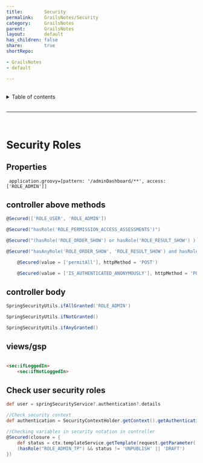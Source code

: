 ```yaml
---
title:        Security
permalink:    GrailsNotes/Security
category:     GrailsNotes
parent:       GrailsNotes
layout:       default
has_children: false
share:        true
shortRepo:

- GrailsNotes
- default

---
```


<br/>    

<details markdown="block">    
<summary>    
Table of contents    
</summary>    
{: .text-delta }    
1. TOC    
{:toc}    
</details>    

<br/>    

***    

<br/>    

# Security Roles

## Properties

```properties    
 application.groovy=[pattern: '/adminDashboard/**', access: ['ROLE_ADMIN']]    
 ```    

## controller above methods

```groovy     
@Secured(['ROLE_USER', 'ROLE_ADMIN'])     
```    

```groovy     
@Secured("hasRole('ROLE_PERMISSION_ACCESS_ASSESSMENTS')")     
 ```    

 ```groovy     
@Secured("(hasRole('ROLE_ORDER_SHOW') or hasRole('ROLE_RESULT_SHOW') ) and hasRole('ROLE_PERMISSION_ACCESS_ASSESSMENTS')")     
 ```    

 ```groovy     
@Secured("hasAnyRole('ROLE_ORDER_SHOW', 'ROLE_RESULT_SHOW') and hasRole('ROLE_PERMISSION_ACCESS_ASSESSMENTS')")    
```    

```groovy    
    @Secured(value = ['permitAll'], httpMethod = 'POST')    
```    

```groovy    
    @Secured(value = ['IS_AUTHENTICATED_ANONYMOUSLY'], httpMethod = 'POST')    
```    

## controller body

```groovy    
SpringSecurityUtils.ifAllGranted('ROLE_ADMIN')

SpringSecurityUtils.ifNotGranted()

SpringSecurityUtils.ifAnyGranted()     
```    

## views/gsp

```html    

<sec:ifLoggedIn>
    <sec:ifNotLoggedIn>     
```    

## Check user security roles

```groovy    
def user = springSecurityService?.authentication?.details

//Check security context     
def authentication = SecurityContextHolder.getContext().getAuthentication()

//Checking variables in security notation in controller     
@Secured(closure = {
    def status = ctx.templateService.getTemplate(request.getParameter('id')).status.name()
    (hasRole("ROLE_ADMIN_TP") && status != 'UNPUBLISH' || 'DRAFT')
})     
```